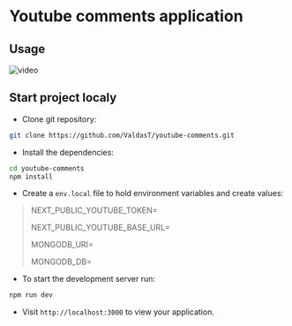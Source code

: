 # Youtube comments application
## Usage
![video](https://user-images.githubusercontent.com/35199948/174590798-628492b1-241a-4bc1-9954-af9f8ac0b5f7.gif)

## Start project localy
  - Clone git repository: 
  ```sh
 git clone https://github.com/ValdasT/youtube-comments.git
  ```
  - Install the dependencies:
```sh
cd youtube-comments
npm install
```
  - Create a `env.local` file to hold environment variables and create values:
  >NEXT_PUBLIC_YOUTUBE_TOKEN=
  >
  >NEXT_PUBLIC_YOUTUBE_BASE_URL=
  >
  >MONGODB_URI=
  >
  >MONGODB_DB=

- To start the development server run:
```sh
npm run dev
```
- Visit `http://localhost:3000` to view your application.
